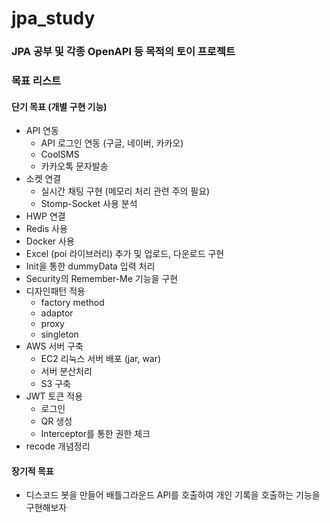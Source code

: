 # jpa_study

### JPA 공부 및 각종 OpenAPI 등 목적의 토이 프로젝트

### 목표 리스트

#### 단기 목표 (개별 구현 기능)

* API 연동
    * API 로그인 연동 (구글, 네이버, 카카오)
    * CoolSMS
    * 카카오톡 문자발송
* 소켓 연결
    * 실시간 채팅 구현 (메모리 처리 관련 주의 필요)
    * Stomp-Socket 사용 분석
* HWP 연결
* Redis 사용
* Docker 사용
* Excel (poi 라이브러리) 추가 및 업로드, 다운로드 구현
* Init을 통한 dummyData 입력 처리
* Security의 Remember-Me 기능을 구현
* 디자인패턴 적용
    * factory method
    * adaptor
    * proxy
    * singleton
* AWS 서버 구축
    * EC2 리눅스 서버 배포 (jar, war)
    * 서버 분산처리
    * S3 구축
* JWT 토큰 적용
    * 로그인
    * QR 생성
    * Interceptor를 통한 권한 체크
* recode 개념정리


#### 장기적 목표
* 디스코드 봇을 만들어 배틀그라운드 API를 호출하여 개인 기록을 호출하는 기능을 구현해보자

